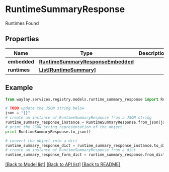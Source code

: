 # RuntimeSummaryResponse

Runtimes Found

## Properties

Name | Type | Description | Notes
------------ | ------------- | ------------- | -------------
**embedded** | [**RuntimeSummaryResponseEmbedded**](RuntimeSummaryResponseEmbedded.md) |  | [optional] 
**runtimes** | [**List[RuntimeSummary]**](RuntimeSummary.md) |  | 

## Example

```python
from waylay.services.registry.models.runtime_summary_response import RuntimeSummaryResponse

# TODO update the JSON string below
json = "{}"
# create an instance of RuntimeSummaryResponse from a JSON string
runtime_summary_response_instance = RuntimeSummaryResponse.from_json(json)
# print the JSON string representation of the object
print RuntimeSummaryResponse.to_json()

# convert the object into a dict
runtime_summary_response_dict = runtime_summary_response_instance.to_dict()
# create an instance of RuntimeSummaryResponse from a dict
runtime_summary_response_form_dict = runtime_summary_response.from_dict(runtime_summary_response_dict)
```
[[Back to Model list]](../README.md#documentation-for-models) [[Back to API list]](../README.md#documentation-for-api-endpoints) [[Back to README]](../README.md)


